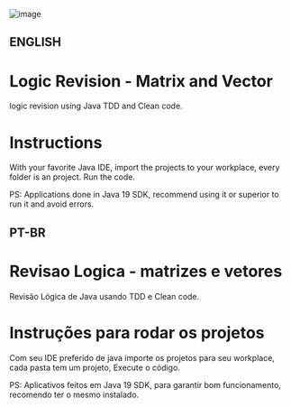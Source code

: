 ![image](https://user-images.githubusercontent.com/107776531/198883145-b9391be6-d43c-4524-99e3-1fc3bc3fe834.png)

## ENGLISH 
# Logic Revision - Matrix and Vector
logic revision using Java TDD and Clean code.

# Instructions

With your favorite Java IDE, import the projects to your workplace, every folder is an project.
Run the code.

PS: Applications done in Java 19 SDK, recommend using it or superior to run it and avoid errors.



## PT-BR 
# Revisao Logica - matrizes e vetores
Revisão Lógica de Java usando TDD e Clean code.

# Instruções para rodar os projetos

Com seu IDE preferido de java importe os projetos para seu workplace, cada pasta tem um projeto,
Execute o código.

PS: Aplicativos feitos em Java 19 SDK, para garantir bom funcionamento, recomendo ter o mesmo instalado.
